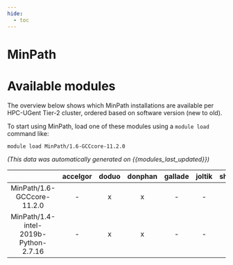 ```yaml
---
hide:
  - toc
---
```


MinPath
=======

# Available modules


The overview below shows which MinPath installations are available per HPC-UGent Tier-2 cluster, ordered based on software version (new to old).

To start using MinPath, load one of these modules using a `module load` command like:

```shell
module load MinPath/1.6-GCCcore-11.2.0
```

*(This data was automatically generated on {{modules_last_updated}})*  

| |accelgor|doduo|donphan|gallade|joltik|shinx|
| :---: | :---: | :---: | :---: | :---: | :---: | :---: |
|MinPath/1.6-GCCcore-11.2.0|-|x|x|-|-|-|
|MinPath/1.4-intel-2019b-Python-2.7.16|-|x|x|-|-|-|
